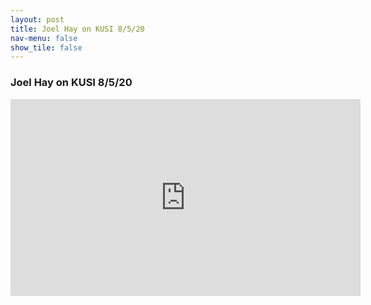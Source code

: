 ```yaml
---
layout: post
title: Joel Hay on KUSI 8/5/20
nav-menu: false
show_tile: false
---
```


### Joel Hay on KUSI 8/5/20 

<iframe width="560" height="315" src="https://www.youtube.com/embed/VpZ3JxbKAVE" frameborder="0" allow="accelerometer; autoplay; encrypted-media; gyroscope; picture-in-picture" allowfullscreen></iframe>